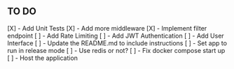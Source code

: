 ## TO DO

[X] - Add Unit Tests
[X] - Add more middleware
[X] - Implement filter endpoint
[ ] - Add Rate Limiting
[ ] - Add JWT Authentication
[ ] - Add User Interface
[ ] - Update the README.md to include instructions
[ ] - Set app to run in release mode
[ ] - Use redis or not?
[ ] - Fix docker compose start up
[ ] - Host the application
